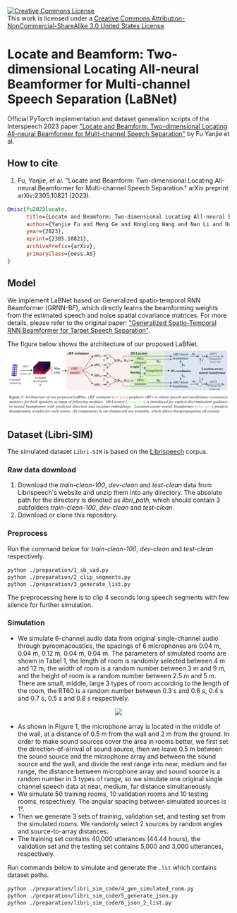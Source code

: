 <a rel="license" href="http://creativecommons.org/licenses/by-nc-sa/3.0/us/"><img alt="Creative Commons License" style="border-width:0" src="https://i.creativecommons.org/l/by-nc-sa/3.0/us/88x31.png" /></a><br />This work is licensed under a <a rel="license" href="http://creativecommons.org/licenses/by-nc-sa/3.0/us/">Creative Commons Attribution-NonCommercial-ShareAlike 3.0 United States License</a>.

# Locate and Beamform: Two-dimensional Locating All-neural Beamformer for Multi-channel Speech Separation (LaBNet)

Official PyTorch implementation and dataset generation scripts of the Interspeech 2023 paper ["Locate and Beamform: Two-dimensional Locating All-neural Beamformer for Multi-channel Speech Separation"](https://arxiv.org/abs/2305.10821) by Fu Yanjie et al.

## How to cite
1. Fu, Yanjie, et al. "Locate and Beamform: Two-dimensional Locating All-neural Beamformer for Multi-channel Speech Separation." arXiv preprint arXiv:2305.10821 (2023).
```bibtex
@misc{fu2023locate,
      title={Locate and Beamform: Two-dimensional Locating All-neural Beamformer for Multi-channel Speech Separation}, 
      author={Yanjie Fu and Meng Ge and Honglong Wang and Nan Li and Haoran Yin and Longbiao Wang and Gaoyan Zhang and Jianwu Dang and Chengyun Deng and Fei Wang},
      year={2023},
      eprint={2305.10821},
      archivePrefix={arXiv},
      primaryClass={eess.AS}
}
```

## Model
We implement LaBNet based on Generalized spatio-temporal RNN Beamformer (GRNN-BF), which directly learns the beamforming weights from the estimated speech and noise spatial covariance matrices. For more details, please refer to the original paper: ["Generalized Spatio-Temporal RNN Beamformer for Target Speech Separation"](https://www.isca-speech.org/archive/pdfs/interspeech_2021/xu21i_interspeech.pdf).

The figure below shows the architecture of our proposed LaBNet.
![](https://raw.githubusercontent.com/FYJNEVERFOLLOWS/Picture-Bed/main/202305/20230519220355.png)

## Dataset (Libri-SIM)
The simulated dataset `Libri-SIM` is based on the [Librispeech](http://www.openslr.org/12) corpus.

### Raw data download
1) Download the *train-clean-100*, *dev-clean* and *test-clean* data from Librispeech's website and unzip them into any directory. The absolute path for the directory is denoted as *libri_path*, which should contain 3 subfolders *train-clean-100*, *dev-clean* and *test-clean*.
2) Download or clone this repository.

### Preprocess
Run the command below for *train-clean-100*, *dev-clean* and *test-clean* respectively.
```python3
python ./preparation/1_sb_vad.py
python ./preparation/2_clip_segments.py
python ./preparation/3_generate_list.py
```
The preprocessing here is to clip 4 seconds long speech segments with few silence for further simulation.


### Simulation 
- We simulate 6-channel audio data from original single-channel audio through pyroomacoustics, the spacings of 6 microphones are 0.04 m, 0.04 m, 0.12 m, 0.04 m, 0.04 m. The parameters of simulated rooms are shown in Tabel 1, the length of room is randomly selected between 4 m and 12 m, the width of room is a random number between 3 m and 9 m, and the height of room is a random number between 2.5 m and 5 m. There are small, middle, large 3 types of room according to the length of the room, the RT60 is a random number between 0.3 s and 0.6 s, 0.4 s and 0.7 s, 0.5 s and 0.8 s respectively.

<div align=center>
<img src="https://github.com/TJU-haoran/VCTK-16k-simulated/blob/main/Figure1.png" width="500"/>
</div>

- As shown in Figure 1, the microphone array is located in the middle of the wall, at a distance of 0.5 m from the wall and 2 m from the ground. In order to make sound sources cover the area in rooms better, we first set the direction-of-arrival of sound source, then we leave 0.5 m between the sound source and the microphone array and between the sound source and the wall, and divide the rest range into near, medium and far range, the distance between microphone array and sound source is a random number in 3 types of range, so we simulate one original single channel speech data at near, medium, far distance simultaneously.
- We simulate 50 training rooms, 10 validation rooms and 10 testing rooms, respectively. The angular spacing between simulated sources is 1°.
- Then we generate 3 sets of training, validation set, and testing set from the simulated rooms. We randomly select 2 sources by random angles and source-to-array distances. 
- The training set contains 40,000 utterances (44.44 hours), the validation set and the testing set contains 5,000 and 3,000 utterances, respectively.

Run commands below to simulate and generate the `.lst` which contains dataset paths.
```python3
python ./preparation/libri_sim_code/4_gen_simulated_room.py
python ./preparation/libri_sim_code/5_generate_json.py
python ./preparation/libri_sim_code/6_json_2_list.py
```
